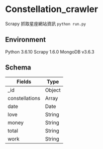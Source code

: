 # Constellation_crawler
Scrapy 抓取星座網站資訊
`python run.py`

## Environment
Python 3.6.10
Scrapy 1.6.0
MongoDB v3.6.3

## Schema
|Fields   |Type   |
|---|---|
|_id   |Object   |
|constellations   |Array   |
|date   |Date   |
|love   |String   |
|money   |String   |
|total   |String   |
|work  |String   |
